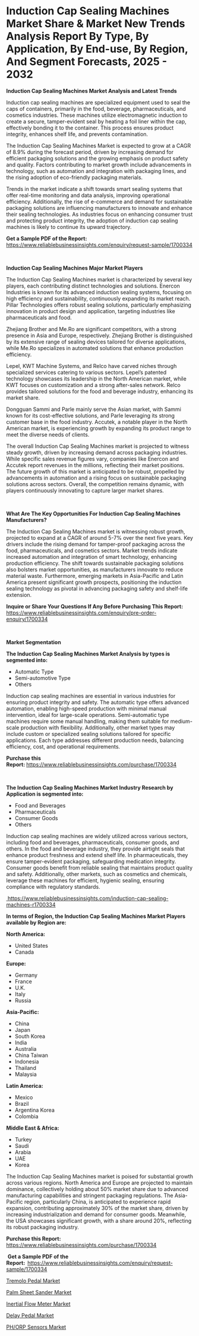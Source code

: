 <p><h1>Induction Cap Sealing Machines Market Share & Market New Trends Analysis Report By Type, By Application, By End-use, By Region, And Segment Forecasts, 2025 - 2032</h1></p><p><strong>Induction Cap Sealing Machines Market Analysis and Latest Trends</strong></p>
<p><p>Induction cap sealing machines are specialized equipment used to seal the caps of containers, primarily in the food, beverage, pharmaceuticals, and cosmetics industries. These machines utilize electromagnetic induction to create a secure, tamper-evident seal by heating a foil liner within the cap, effectively bonding it to the container. This process ensures product integrity, enhances shelf life, and prevents contamination.</p><p>The Induction Cap Sealing Machines Market is expected to grow at a CAGR of 8.9% during the forecast period, driven by increasing demand for efficient packaging solutions and the growing emphasis on product safety and quality. Factors contributing to market growth include advancements in technology, such as automation and integration with packaging lines, and the rising adoption of eco-friendly packaging materials.</p><p>Trends in the market indicate a shift towards smart sealing systems that offer real-time monitoring and data analysis, improving operational efficiency. Additionally, the rise of e-commerce and demand for sustainable packaging solutions are influencing manufacturers to innovate and enhance their sealing technologies. As industries focus on enhancing consumer trust and protecting product integrity, the adoption of induction cap sealing machines is likely to continue its upward trajectory.</p></p>
<p><strong>Get a Sample PDF of the Report:&nbsp;</strong> <a href="https://www.reliablebusinessinsights.com/enquiry/request-sample/1700334?utm_campaign=2446&utm_medium=2&utm_source=Github&utm_content=ia&utm_term=27032025&utm_id=induction-cap-sealing-machines">https://www.reliablebusinessinsights.com/enquiry/request-sample/1700334</a></p>
<p>&nbsp;</p>
<p><strong>Induction Cap Sealing Machines Major Market Players</strong></p>
<p><p>The Induction Cap Sealing Machines market is characterized by several key players, each contributing distinct technologies and solutions. Enercon Industries is known for its advanced induction sealing systems, focusing on high efficiency and sustainability, continuously expanding its market reach. Pillar Technologies offers robust sealing solutions, particularly emphasizing innovation in product design and application, targeting industries like pharmaceuticals and food.</p><p>Zhejiang Brother and Me.Ro are significant competitors, with a strong presence in Asia and Europe, respectively. Zhejiang Brother is distinguished by its extensive range of sealing devices tailored for diverse applications, while Me.Ro specializes in automated solutions that enhance production efficiency.</p><p>Lepel, KWT Machine Systems, and Relco have carved niches through specialized services catering to various sectors. Lepel’s patented technology showcases its leadership in the North American market, while KWT focuses on customization and a strong after-sales network. Relco provides tailored solutions for the food and beverage industry, enhancing its market share.</p><p>Dongguan Sammi and Parle mainly serve the Asian market, with Sammi known for its cost-effective solutions, and Parle leveraging its strong customer base in the food industry. Accutek, a notable player in the North American market, is experiencing growth by expanding its product range to meet the diverse needs of clients.</p><p>The overall Induction Cap Sealing Machines market is projected to witness steady growth, driven by increasing demand across packaging industries. While specific sales revenue figures vary, companies like Enercon and Accutek report revenues in the millions, reflecting their market positions. The future growth of this market is anticipated to be robust, propelled by advancements in automation and a rising focus on sustainable packaging solutions across sectors. Overall, the competition remains dynamic, with players continuously innovating to capture larger market shares.</p></p>
<p>&nbsp;</p>
<p><strong>What Are The Key Opportunities For Induction Cap Sealing Machines Manufacturers?</strong></p>
<p><p>The Induction Cap Sealing Machines market is witnessing robust growth, projected to expand at a CAGR of around 5-7% over the next five years. Key drivers include the rising demand for tamper-proof packaging across the food, pharmaceuticals, and cosmetics sectors. Market trends indicate increased automation and integration of smart technology, enhancing production efficiency. The shift towards sustainable packaging solutions also bolsters market opportunities, as manufacturers innovate to reduce material waste. Furthermore, emerging markets in Asia-Pacific and Latin America present significant growth prospects, positioning the induction sealing technology as pivotal in advancing packaging safety and shelf-life extension.</p></p>
<p><strong>Inquire or Share Your Questions If Any Before Purchasing This Report:</strong> <a href="https://www.reliablebusinessinsights.com/enquiry/pre-order-enquiry/1700334?utm_campaign=2446&utm_medium=2&utm_source=Github&utm_content=ia&utm_term=27032025&utm_id=induction-cap-sealing-machines">https://www.reliablebusinessinsights.com/enquiry/pre-order-enquiry/1700334</a></p>
<p>&nbsp;</p>
<p><strong>Market Segmentation</strong></p>
<p><strong>The Induction Cap Sealing Machines Market Analysis by types is segmented into:</strong></p>
<p><ul><li>Automatic Type</li><li>Semi-automotive Type</li><li>Others</li></ul></p>
<p><p>Induction cap sealing machines are essential in various industries for ensuring product integrity and safety. The automatic type offers advanced automation, enabling high-speed production with minimal manual intervention, ideal for large-scale operations. Semi-automatic type machines require some manual handling, making them suitable for medium-scale production with flexibility. Additionally, other market types may include custom or specialized sealing solutions tailored for specific applications. Each type addresses different production needs, balancing efficiency, cost, and operational requirements.</p></p>
<p><strong>Purchase this Report:&nbsp;</strong><a href="https://www.reliablebusinessinsights.com/purchase/1700334?utm_campaign=2446&utm_medium=2&utm_source=Github&utm_content=ia&utm_term=27032025&utm_id=induction-cap-sealing-machines">https://www.reliablebusinessinsights.com/purchase/1700334</a></p>
<p>&nbsp;</p>
<p><strong>The Induction Cap Sealing Machines Market Industry Research by Application is segmented into:</strong></p>
<p><ul><li>Food and Beverages</li><li>Pharmaceuticals</li><li>Consumer Goods</li><li>Others</li></ul></p>
<p><p>Induction cap sealing machines are widely utilized across various sectors, including food and beverages, pharmaceuticals, consumer goods, and others. In the food and beverage industry, they provide airtight seals that enhance product freshness and extend shelf life. In pharmaceuticals, they ensure tamper-evident packaging, safeguarding medication integrity. Consumer goods benefit from reliable sealing that maintains product quality and safety. Additionally, other markets, such as cosmetics and chemicals, leverage these machines for efficient, hygienic sealing, ensuring compliance with regulatory standards.</p></p>
<p><a href="https://www.reliablebusinessinsights.com/induction-cap-sealing-machines-r1700334?utm_campaign=2446&utm_medium=2&utm_source=Github&utm_content=ia&utm_term=27032025&utm_id=induction-cap-sealing-machines">&nbsp;https://www.reliablebusinessinsights.com/induction-cap-sealing-machines-r1700334</a></p>
<p><strong>In terms of Region, the Induction Cap Sealing Machines Market Players available by Region are:</strong></p>
<p>
    <p> <strong> North America: </strong>
        <ul>
            <li>United States</li>
            <li>Canada</li>
        </ul>
        </p> 
    <p> <strong> Europe: </strong>
        <ul>
            <li>Germany</li>
            <li>France</li>
            <li>U.K.</li>
            <li>Italy</li>
            <li>Russia</li>
        </ul>
        </p> 
    <p> <strong> Asia-Pacific: </strong>
        <ul>
            <li>China</li>
            <li>Japan</li>
            <li>South Korea</li>
            <li>India</li>
            <li>Australia</li>
            <li>China Taiwan</li>
            <li>Indonesia</li>
            <li>Thailand</li>
            <li>Malaysia</li>
        </ul>
        </p> 
    <p> <strong> Latin America: </strong>
        <ul>
            <li>Mexico</li>
            <li>Brazil</li>
            <li>Argentina Korea</li>
            <li>Colombia</li>
        </ul>
        </p> 
    <p> <strong> Middle East & Africa: </strong>
        <ul>
            <li>Turkey</li>
            <li>Saudi</li>
            <li>Arabia</li>
            <li>UAE</li>
            <li>Korea</li>
        </ul>
    </p>
    </p>
<p><p>The Induction Cap Sealing Machines market is poised for substantial growth across various regions. North America and Europe are projected to maintain dominance, collectively holding about 50% market share due to advanced manufacturing capabilities and stringent packaging regulations. The Asia-Pacific region, particularly China, is anticipated to experience rapid expansion, contributing approximately 30% of the market share, driven by increasing industrialization and demand for consumer goods. Meanwhile, the USA showcases significant growth, with a share around 20%, reflecting its robust packaging industry.</p></p>
<p><strong>Purchase this Report: </strong><a href="https://www.reliablebusinessinsights.com/purchase/1700334?utm_campaign=2446&utm_medium=2&utm_source=Github&utm_content=ia&utm_term=27032025&utm_id=induction-cap-sealing-machines">https://www.reliablebusinessinsights.com/purchase/1700334</a></p>
<p>&nbsp;<strong>Get a Sample PDF of the Report:&nbsp;&nbsp;</strong><a href="https://www.reliablebusinessinsights.com/enquiry/request-sample/1700334?utm_campaign=2446&utm_medium=2&utm_source=Github&utm_content=ia&utm_term=27032025&utm_id=induction-cap-sealing-machines">https://www.reliablebusinessinsights.com/enquiry/request-sample/1700334</a></p>
<p><strong></strong></p>
<p><p><a href="https://www.linkedin.com/pulse/growth-journey-tremolo-pedal-market-uncovering-55-cagr-through-j9nbe?utm_campaign=2446&utm_medium=2&utm_source=Github&utm_content=ia&utm_term=27032025&utm_id=induction-cap-sealing-machines">Tremolo Pedal Market</a></p><p><a href="https://www.linkedin.com/pulse/global-palm-sheet-sander-market-analysis-from-2025-kgdue?utm_campaign=2446&utm_medium=2&utm_source=Github&utm_content=ia&utm_term=27032025&utm_id=induction-cap-sealing-machines">Palm Sheet Sander Market</a></p><p><a href="https://github.com/calizlewin2f/Market-Research-Report-List-1/blob/main/inertial-flow-meter-market.md?utm_campaign=2446&utm_medium=2&utm_source=Github&utm_content=ia&utm_term=27032025&utm_id=induction-cap-sealing-machines">Inertial Flow Meter Market</a></p><p><a href="https://www.linkedin.com/pulse/comprehensive-delay-pedal-market-report-projected-cagr-sopse?utm_campaign=2446&utm_medium=2&utm_source=Github&utm_content=ia&utm_term=27032025&utm_id=induction-cap-sealing-machines">Delay Pedal Market</a></p><p><a href="https://github.com/janustabarf2/Market-Research-Report-List-1/blob/main/phorp-sensors-market.md?utm_campaign=2446&utm_medium=2&utm_source=Github&utm_content=ia&utm_term=27032025&utm_id=induction-cap-sealing-machines">PH/ORP Sensors Market</a></p></p>